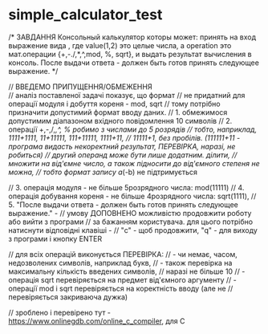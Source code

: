 # simple_calculator_test
/* ЗАВДАННЯ
Консольный калькулятор которы может: принять на вход выражение вида 
<value1> <operation> <value2>, где value(1,2) это целые числа, 
а operation это мат.операции {+,-./,*,^,mod, %, sqrt}, 
и выдать результат вычисления в консоль. 
После выдачи ответа - должен быть готов принять следующее выражение.
*/

// ВВЕДЕМО ПРИПУЩЕННЯ/ОБМЕЖЕННЯ  
// аналіз поставленої задачі показує, що формат <value1> <operation> <value2>
// не придатний для операції модуля і добуття кореня - mod, sqrt
// тому потрібно призначити допустимий формат вводу даних.
// 1. обмежимося допустимим діапазоном вхідного повідомлення 10 символів
// 2. операції +,-,/,*,^, % робимо з числами до 5 розрядів 
// тобто, наприклад,   1111+1111, 11+11111, 111+11111, 1111+11, 
// 11111+1, без пробілів. (111111+11 - програма видасть некоректний результат, ПЕРЕВІРКА, наразі, не робиться) 
// другий операнд може бути лише додатним. ділити, 
// множити на від'ємне число, а також підносити до від'ємного степеня не можна, 
// тобто формат запису a*(-b) не підтримується

// 3. операція модуля - не більше 5розрядного числа: mod(11111)
// 4. операція добування кореня - не більше 4розрядного числа: sqrt(1111),
// 5. "После выдачи ответа - должен быть готов принять следующее выражение." - 
// умову ДОПОВНЕНО можливістю продовжити роботу або вийти з програми 
// за бажанням користувача. для цього потрібно натиснути відповідні клавіші - 
// "c" - щоб продовжити, "q" - для виходу з програми і кнопку ENTER

// для всіх операцій виконується ПЕРЕВІРКА: 
// - чи немає, часом, недозволених символів, наприклад букв,
// - також перевірка на максимальну кількість введених символів,
//   наразі не більше 10
// - операція sqrt перевіряється на предмет від'ємного аргументу
// - операції mod і sqrt перевіряється на коректність вводу (але не 
//   перевіряється закриваюча дужка)

// зроблено і перевірено тут - https://www.onlinegdb.com/online_c_compiler, для С

